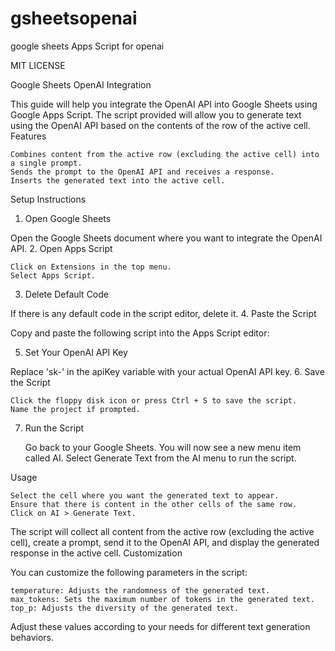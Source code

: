 # gsheetsopenai
google sheets Apps Script for openai 

MIT LICENSE 

Google Sheets OpenAI Integration

This guide will help you integrate the OpenAI API into Google Sheets using Google Apps Script. The script provided will allow you to generate text using the OpenAI API based on the contents of the row of the active cell.
Features

    Combines content from the active row (excluding the active cell) into a single prompt.
    Sends the prompt to the OpenAI API and receives a response.
    Inserts the generated text into the active cell.

Setup Instructions
1. Open Google Sheets

Open the Google Sheets document where you want to integrate the OpenAI API.
2. Open Apps Script

    Click on Extensions in the top menu.
    Select Apps Script.

3. Delete Default Code

If there is any default code in the script editor, delete it.
4. Paste the Script

Copy and paste the following script into the Apps Script editor:

5. Set Your OpenAI API Key

Replace 'sk-' in the apiKey variable with your actual OpenAI API key.
6. Save the Script

    Click the floppy disk icon or press Ctrl + S to save the script.
    Name the project if prompted.

7. Run the Script

    Go back to your Google Sheets.
    You will now see a new menu item called AI.
    Select Generate Text from the AI menu to run the script.

Usage

    Select the cell where you want the generated text to appear.
    Ensure that there is content in the other cells of the same row.
    Click on AI > Generate Text.

The script will collect all content from the active row (excluding the active cell), create a prompt, send it to the OpenAI API, and display the generated response in the active cell.
Customization

You can customize the following parameters in the script:

    temperature: Adjusts the randomness of the generated text.
    max_tokens: Sets the maximum number of tokens in the generated text.
    top_p: Adjusts the diversity of the generated text.

Adjust these values according to your needs for different text generation behaviors.
